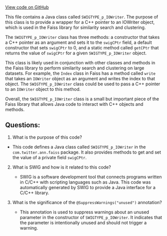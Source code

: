 [View code on GitHub](https://github.com/misbahsy/the-algorithm/ann/src/main/java/com/twitter/ann/faiss/swig/SWIGTYPE_p_IOWriter.java)

This file contains a Java class called `SWIGTYPE_p_IOWriter`. The purpose of this class is to provide a wrapper for a C++ pointer to an IOWriter object, which is used in the Faiss library for similarity search and clustering. 

The `SWIGTYPE_p_IOWriter` class has three methods: a constructor that takes a C++ pointer as an argument and sets it to the `swigCPtr` field, a default constructor that sets `swigCPtr` to 0, and a static method called `getCPtr` that returns the value of `swigCPtr` for a given `SWIGTYPE_p_IOWriter` object. 

This class is likely used in conjunction with other classes and methods in the Faiss library to perform similarity search and clustering on large datasets. For example, the `Index` class in Faiss has a method called `write` that takes an `IOWriter` object as an argument and writes the index to that object. The `SWIGTYPE_p_IOWriter` class could be used to pass a C++ pointer to an `IOWriter` object to this method. 

Overall, the `SWIGTYPE_p_IOWriter` class is a small but important piece of the Faiss library that allows Java code to interact with C++ objects and methods.
## Questions: 
 1. What is the purpose of this code?
   - This code defines a Java class called `SWIGTYPE_p_IOWriter` in the `com.twitter.ann.faiss` package. It also provides methods to get and set the value of a private field `swigCPtr`.

2. What is SWIG and how is it related to this code?
   - SWIG is a software development tool that connects programs written in C/C++ with scripting languages such as Java. This code was automatically generated by SWIG to provide a Java interface for a C/C++ library.

3. What is the significance of the `@SuppressWarnings("unused")` annotation?
   - This annotation is used to suppress warnings about an unused parameter in the constructor of `SWIGTYPE_p_IOWriter`. It indicates that the parameter is intentionally unused and should not trigger a warning.